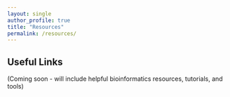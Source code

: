```yaml
---
layout: single
author_profile: true
title: "Resources"
permalink: /resources/
---
```


## Useful Links

(Coming soon - will include helpful bioinformatics resources, tutorials, and tools)
